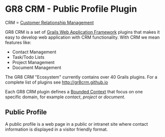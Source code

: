 # GR8 CRM - Public Profile Plugin

CRM = [Customer Relationship Management](http://en.wikipedia.org/wiki/Customer_relationship_management)

GR8 CRM is a set of [Grails Web Application Framework](http://www.grails.org/)
plugins that makes it easy to develop web application with CRM functionality.
With CRM we mean features like:

- Contact Management
- Task/Todo Lists
- Project Management
- Document Management

The GR8 CRM "Ecosystem" currently contains over 40 Grails plugins. For a complete list of plugins see http://gr8crm.github.io

Each GR8 CRM plugin defines a [Bounded Context](http://martinfowler.com/bliki/BoundedContext.html)
that focus on one specific domain, for example *contact*, *project* or *document*.

## Public Profile

A public profile is a web page in a public or intranet site where
contact information is displayed in a visitor friendly format.
